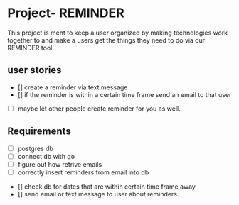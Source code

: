 # Project- REMINDER
This project is ment to keep a user organized by making technologies work together to and make a users get the things they need to do via our REMINDER tool.

## user stories
- [] create a reminder via text message 
- [] if the reminder is within a certain time frame send an email to that user
- [ ] maybe let other people create reminder for you as well.


## Requirements
- [ ] postgres db
- [ ] connect db with go 
- [ ] figure out how retrive emails 
- [ ] correctly insert reminders from email into db
- [] check db for dates that are within certain time frame away
- [] send email or text message to user about reminders.


